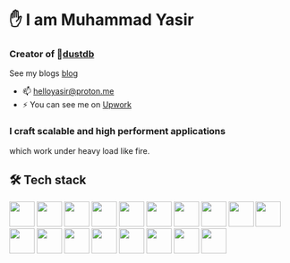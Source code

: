 # ✋ I am Muhammad Yasir

### Creator of 👣[dustdb](github.com/dust-inc/dustdb)

 See my blogs [blog](http://myasir.hashnode.dev)  
- 📫 helloyasir@proton.me  
- ⚡ You can see me on [Upwork](https://www.upwork.com/freelancers/~0134f4c054f96f8850)


### I craft scalable and high performent applications
which work under heavy load like fire.


## 🛠️ Tech stack
<p align="left">
  
<img src="https://cdn.jsdelivr.net/gh/devicons/devicon@latest/icons/vim/vim-original.svg" height="45" width="45"/>
<img src="https://static-00.iconduck.com/assets.00/assembly-icon-1024x1024-lc5e1bk1.png" height="45" width="45"/>
<img src="https://cdn.jsdelivr.net/gh/devicons/devicon@latest/icons/rust/rust-original.svg" height="45" width="45"/>

<img src="https://cdn.jsdelivr.net/gh/devicons/devicon@latest/icons/go/go-original-wordmark.svg" height="45" width="45"/>
                
<img src="https://cdn.jsdelivr.net/gh/devicons/devicon@latest/icons/c/c-original.svg" height="45" width="45"/>
<img src="https://cdn.jsdelivr.net/gh/devicons/devicon@latest/icons/cplusplus/cplusplus-original.svg" height="45" width="45"/>


<img src="https://cdn.jsdelivr.net/gh/devicons/devicon@latest/icons/grpc/grpc-plain.svg" height="45" width="45"/>
          
<img src="https://cdn.jsdelivr.net/gh/devicons/devicon@latest/icons/graphql/graphql-plain.svg" height="45" width="45"/>          
<img src="https://cdn.jsdelivr.net/gh/devicons/devicon@latest/icons/docker/docker-original.svg" height="45" width="45" />

<img src="https://cdn.jsdelivr.net/gh/devicons/devicon@latest/icons/kubernetes/kubernetes-original.svg" height="45" width="45"/>



<img src="https://cdn.jsdelivr.net/gh/devicons/devicon@latest/icons/rabbitmq/rabbitmq-original-wordmark.svg" height="45" width="45"/>

<img src="https://cdn.jsdelivr.net/gh/devicons/devicon@latest/icons/linux/linux-original.svg" height="45" width="45"/>

<img src="https://cdn.jsdelivr.net/gh/devicons/devicon@latest/icons/amazonwebservices/amazonwebservices-original-wordmark.svg" height="45" width="45"/>

<img src="https://cdn.jsdelivr.net/gh/devicons/devicon@latest/icons/cassandra/cassandra-original.svg" height="45" width="45"/>
<img src="https://cdn.jsdelivr.net/gh/devicons/devicon@latest/icons/redis/redis-original.svg" height="45" width="45"/>  

<img src="https://cdn.jsdelivr.net/gh/devicons/devicon@latest/icons/mongodb/mongodb-original-wordmark.svg" height="45" width="45"/>

<img src="https://cdn.jsdelivr.net/gh/devicons/devicon@latest/icons/postgresql/postgresql-original.svg" height="45" width="45"/>
   
<img src="https://cdn.jsdelivr.net/gh/devicons/devicon@latest/icons/react/react-original.svg" height="45" width="45"/>
                 
          

                              
                    
                

</p>

